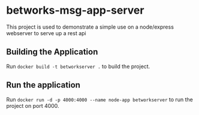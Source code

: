 # betworks-msg-app-server
This project is used to demonstrate a simple use on a node/express webserver to serve up a rest api

## Building the Application
Run `docker build -t betworkserver .` to build the project.

## Run the application
Run `docker run -d -p 4000:4000 --name node-app betworkserver` to run the project on port 4000.

